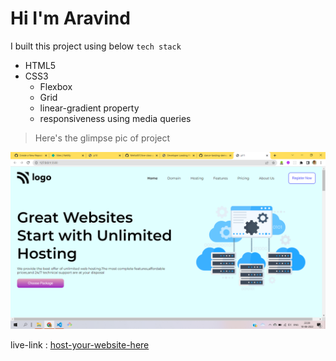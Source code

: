 # Hi I'm Aravind

I built this project using below `tech stack`

- HTML5
- CSS3
  - Flexbox
  - Grid
  - linear-gradient property
  - responsiveness using media queries

> Here's the glimpse pic of project

![project-11](./image/project-11.png)

live-link : [host-your-website-here](https://hostinger-project-11.netlify.app/)
